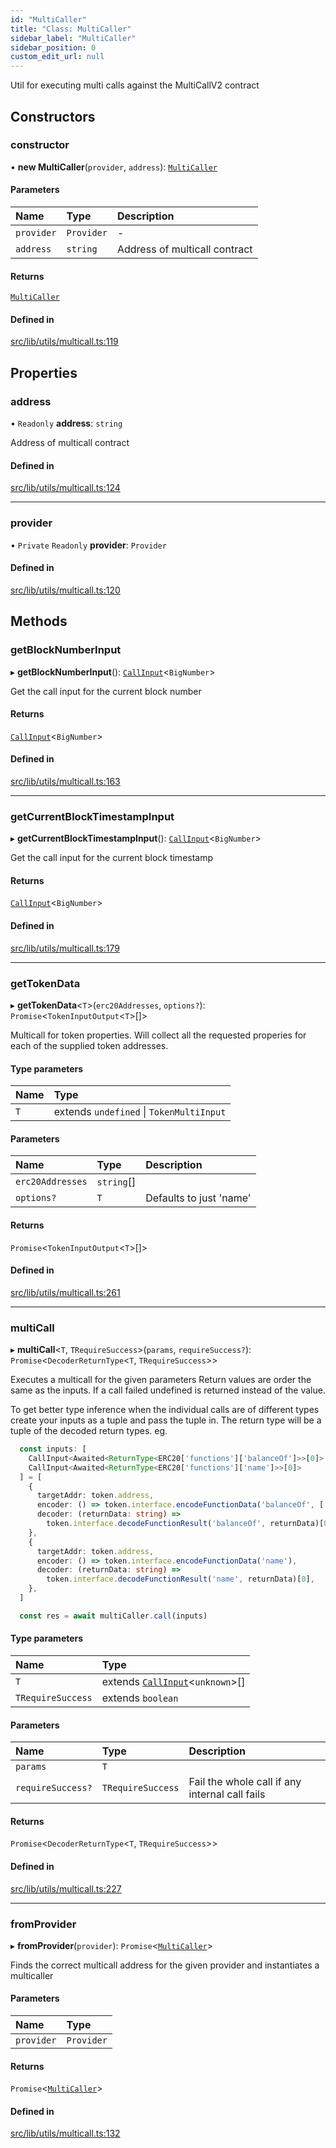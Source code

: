 ```yaml
---
id: "MultiCaller"
title: "Class: MultiCaller"
sidebar_label: "MultiCaller"
sidebar_position: 0
custom_edit_url: null
---
```


Util for executing multi calls against the MultiCallV2 contract

## Constructors

### constructor

• **new MultiCaller**(`provider`, `address`): [`MultiCaller`](MultiCaller.md)

#### Parameters

| Name | Type | Description |
| :------ | :------ | :------ |
| `provider` | `Provider` | - |
| `address` | `string` | Address of multicall contract |

#### Returns

[`MultiCaller`](MultiCaller.md)

#### Defined in

[src/lib/utils/multicall.ts:119](https://github.com/OffchainLabs/arbitrum-sdk/blob/4d1c5a4e2/src/lib/utils/multicall.ts#L119)

## Properties

### address

• `Readonly` **address**: `string`

Address of multicall contract

#### Defined in

[src/lib/utils/multicall.ts:124](https://github.com/OffchainLabs/arbitrum-sdk/blob/4d1c5a4e2/src/lib/utils/multicall.ts#L124)

___

### provider

• `Private` `Readonly` **provider**: `Provider`

#### Defined in

[src/lib/utils/multicall.ts:120](https://github.com/OffchainLabs/arbitrum-sdk/blob/4d1c5a4e2/src/lib/utils/multicall.ts#L120)

## Methods

### getBlockNumberInput

▸ **getBlockNumberInput**(): [`CallInput`](../#callinput)\<`BigNumber`\>

Get the call input for the current block number

#### Returns

[`CallInput`](../#callinput)\<`BigNumber`\>

#### Defined in

[src/lib/utils/multicall.ts:163](https://github.com/OffchainLabs/arbitrum-sdk/blob/4d1c5a4e2/src/lib/utils/multicall.ts#L163)

___

### getCurrentBlockTimestampInput

▸ **getCurrentBlockTimestampInput**(): [`CallInput`](../#callinput)\<`BigNumber`\>

Get the call input for the current block timestamp

#### Returns

[`CallInput`](../#callinput)\<`BigNumber`\>

#### Defined in

[src/lib/utils/multicall.ts:179](https://github.com/OffchainLabs/arbitrum-sdk/blob/4d1c5a4e2/src/lib/utils/multicall.ts#L179)

___

### getTokenData

▸ **getTokenData**\<`T`\>(`erc20Addresses`, `options?`): `Promise`\<`TokenInputOutput`\<`T`\>[]\>

Multicall for token properties. Will collect all the requested properies for each of the
supplied token addresses.

#### Type parameters

| Name | Type |
| :------ | :------ |
| `T` | extends `undefined` \| `TokenMultiInput` |

#### Parameters

| Name | Type | Description |
| :------ | :------ | :------ |
| `erc20Addresses` | `string`[] |  |
| `options?` | `T` | Defaults to just 'name' |

#### Returns

`Promise`\<`TokenInputOutput`\<`T`\>[]\>

#### Defined in

[src/lib/utils/multicall.ts:261](https://github.com/OffchainLabs/arbitrum-sdk/blob/4d1c5a4e2/src/lib/utils/multicall.ts#L261)

___

### multiCall

▸ **multiCall**\<`T`, `TRequireSuccess`\>(`params`, `requireSuccess?`): `Promise`\<`DecoderReturnType`\<`T`, `TRequireSuccess`\>\>

Executes a multicall for the given parameters
Return values are order the same as the inputs.
If a call failed undefined is returned instead of the value.

To get better type inference when the individual calls are of different types
create your inputs as a tuple and pass the tuple in. The return type will be
a tuple of the decoded return types. eg.

```typescript
  const inputs: [
    CallInput<Awaited<ReturnType<ERC20['functions']['balanceOf']>>[0]>,
    CallInput<Awaited<ReturnType<ERC20['functions']['name']>>[0]>
  ] = [
    {
      targetAddr: token.address,
      encoder: () => token.interface.encodeFunctionData('balanceOf', ['']),
      decoder: (returnData: string) =>
        token.interface.decodeFunctionResult('balanceOf', returnData)[0],
    },
    {
      targetAddr: token.address,
      encoder: () => token.interface.encodeFunctionData('name'),
      decoder: (returnData: string) =>
        token.interface.decodeFunctionResult('name', returnData)[0],
    },
  ]

  const res = await multiCaller.call(inputs)
```

#### Type parameters

| Name | Type |
| :------ | :------ |
| `T` | extends [`CallInput`](../#callinput)\<`unknown`\>[] |
| `TRequireSuccess` | extends `boolean` |

#### Parameters

| Name | Type | Description |
| :------ | :------ | :------ |
| `params` | `T` |  |
| `requireSuccess?` | `TRequireSuccess` | Fail the whole call if any internal call fails |

#### Returns

`Promise`\<`DecoderReturnType`\<`T`, `TRequireSuccess`\>\>

#### Defined in

[src/lib/utils/multicall.ts:227](https://github.com/OffchainLabs/arbitrum-sdk/blob/4d1c5a4e2/src/lib/utils/multicall.ts#L227)

___

### fromProvider

▸ **fromProvider**(`provider`): `Promise`\<[`MultiCaller`](MultiCaller.md)\>

Finds the correct multicall address for the given provider and instantiates a multicaller

#### Parameters

| Name | Type |
| :------ | :------ |
| `provider` | `Provider` |

#### Returns

`Promise`\<[`MultiCaller`](MultiCaller.md)\>

#### Defined in

[src/lib/utils/multicall.ts:132](https://github.com/OffchainLabs/arbitrum-sdk/blob/4d1c5a4e2/src/lib/utils/multicall.ts#L132)
